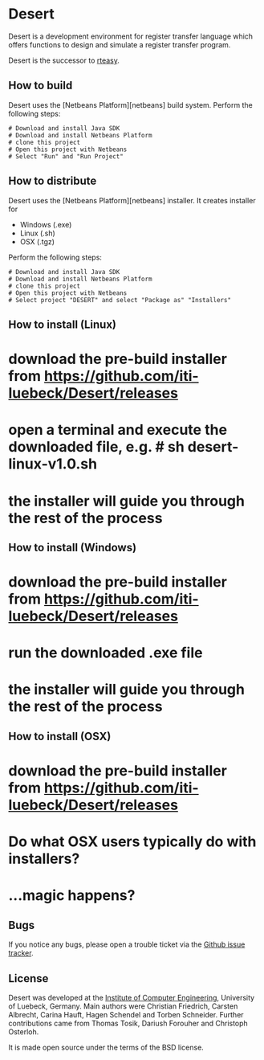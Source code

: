 Desert
===============

Desert is a development environment for register transfer language which
offers functions to design and simulate a register transfer program.

Desert is the successor to [rteasy][rteasy].

How to build
------------

Desert uses the [Netbeans Platform][netbeans] build system. Perform the following steps:

```
# Download and install Java SDK
# Download and install Netbeans Platform
# clone this project
# Open this project with Netbeans
# Select "Run" and "Run Project"
```

How to distribute
-----------------

Desert uses the [Netbeans Platform][netbeans] installer. It creates installer for 

* Windows (.exe)
* Linux (.sh)
* OSX (.tgz)

 Perform the following steps:

```
# Download and install Java SDK
# Download and install Netbeans Platform
# clone this project
# Open this project with Netbeans
# Select project "DESERT" and select "Package as" "Installers"
```

How to install (Linux)
----------------------

# download the pre-build installer from https://github.com/iti-luebeck/Desert/releases
# open a terminal and execute the downloaded file, e.g. # sh desert-linux-v1.0.sh
# the installer will guide you through the rest of the process

How to install (Windows)
------------------------

# download the pre-build installer from https://github.com/iti-luebeck/Desert/releases
# run the downloaded .exe file
# the installer will guide you through the rest of the process

How to install (OSX)
--------------------

# download the pre-build installer from https://github.com/iti-luebeck/Desert/releases
# Do what OSX users typically do with installers?
# ...magic happens?

Bugs
----

If you notice any bugs, please open a trouble ticket via the [Github issue tracker][desert-github-issues].

License
-------

Desert was developed at the [Institute of Computer Engineering][iti], University of Luebeck, Germany.
Main authors were Christian Friedrich, Carsten Albrecht, Carina Hauft, Hagen Schendel and Torben Schneider.
Further contributions came from Thomas Tosik, Dariush Forouher and Christoph Osterloh.

It is made open source under the terms of the BSD license.

[iti]:http://www.iti.uni-luebeck.de
[desert-github-issues]:https://github.com/iti-luebeck/desert/issues
[rteasy]:https://github.com/iti-luebeck/rteasy
